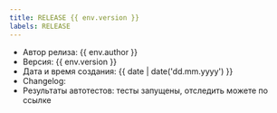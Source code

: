 ```yaml
---
title: RELEASE {{ env.version }}
labels: RELEASE
---
```

- Автор релиза: {{ env.author }}
- Версия: {{ env.version }}
- Дата и время создания: {{ date | date('dd.mm.yyyy') }}
- Changelog:
- Результаты автотестов: тесты запущены, отследить можете по ссылке
